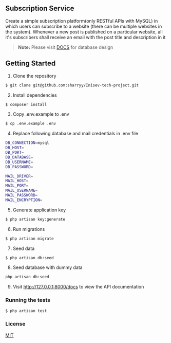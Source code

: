 ## Subscription Service

Create a simple subscription platform(only RESTful APIs with MySQL) in which users can subscribe to a website (there can
be multiple websites in the system). Whenever a new post is published on a particular website, all it's subscribers
shall receive an email with the post title and description in it

> **Note:** Please visit [DOCS](docs/db_structure.png) for database design

## Getting Started

1. Clone the repository

```bash
$ git clone git@github.com:sharryy/Inisev-tech-project.git
```

2. Install dependencies

```bash
$ composer install
```

3. Copy .env.example to .env

```bash
$ cp .env.example .env
```

4. Replace following database and mail credentials in .env file

```bash
DB_CONNECTION=mysql
DB_HOST=
DB_PORT=
DB_DATABASE=
DB_USERNAME=
DB_PASSWORD=

MAIL_DRIVER=
MAIL_HOST=
MAIL_PORT=
MAIL_USERNAME=
MAIL_PASSWORD=
MAIL_ENCRYPTION=
```

5. Generate application key

```bash
$ php artisan key:generate
```

6. Run migrations

```bash
$ php artisan migrate
```

7. Seed data

```bash
$ php artisan db:seed
```

8. Seed database with dummy data

```bash
php artisan db:seed
```

9. Visit http://127.0.0.1:8000/docs to view the API documentation

### Running the tests

```bash
$ php artisan test
```

### License

[MIT](LICENSE)
